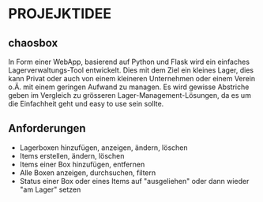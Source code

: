 # PROJEJKTIDEE
## chaosbox
In Form einer WebApp, basierend auf Python und Flask wird ein einfaches Lagerverwaltungs-Tool entwickelt.
Dies mit dem Ziel ein kleines Lager, dies kann Privat oder auch von einem kleineren Unternehmen oder einem Verein o.Ä. mit einem geringen Aufwand zu managen. Es wird gewisse Abstriche geben im Vergleich zu grösseren Lager-Management-Lösungen, da es um die Einfachheit geht und easy to use sein sollte.

## Anforderungen
* Lagerboxen hinzufügen, anzeigen, ändern, löschen
* Items erstellen, ändern, löschen
* Items einer Box hinzufügen, entfernen
* Alle Boxen anzeigen, durchsuchen, filtern
* Status einer Box oder eines Items auf "ausgeliehen" oder dann wieder "am Lager" setzen
